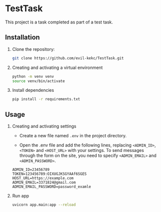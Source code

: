 # TestTask

This project is a task completed as part of a test task.

## Installation

1. Clone the repository:

   ```bash
   git clone https://github.com/evil-kekc/TestTask.git
   ```

2. Creating and activating a virtual environment
   ```bash
   python -m venv venv
   source venv/bin/activate
   ```

3. Install dependencies
    ```bash
    pip install -r requirements.txt
    ```

## Usage

1. Creating and activating settings
    * Create a new file named `.env` in the project directory.

    * Open the .env file and add the following lines, replacing `<ADMIN_ID>`, `<TOKEN>` and `<HOST_URL>` with your
      settings. To send messages through the form on the site, you need to specify `<ADMIN_EMAIL>` and `<ADMIN_PASSWORD>`.

   ```plaintext
   ADMIN_ID=23456789
   TOKEN=123456789:OIXUGJKSGYAAf6SGES
   HOST_URL=https://example.com
   ADMIN_EMAIL=3371824@gmail.com
   ADMIN_EMAIL_PASSWORD=password_examle
   ```

2. Run app
   ```bash
   uvicorn app.main:app --reload
   ```